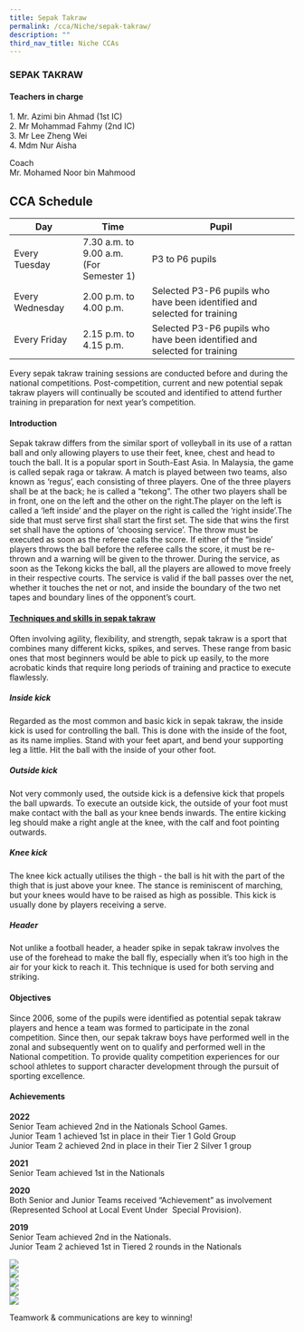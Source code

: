 ```yaml
---
title: Sepak Takraw
permalink: /cca/Niche/sepak-takraw/
description: ""
third_nav_title: Niche CCAs
---
```

### SEPAK TAKRAW

#### Teachers in charge

1\.  Mr. Azimi bin Ahmad (1st IC) <br>
2\.  Mr Mohammad Fahmy (2nd IC) <br>
3\.  Mr Lee Zheng Wei <br>
4\.  Mdm Nur Aisha

Coach <br>
Mr. Mohamed Noor bin Mahmood

  

CCA Schedule
------------

| Day | Time | Pupil |
| --- | --- | --- |
| Every Tuesday | 7.30 a.m. to 9.00 a.m. <br> (For Semester 1) | P3 to P6 pupils |
| Every Wednesday | 2.00 p.m. to 4.00 p.m. | Selected P3-P6 pupils who have been identified and selected for training |
| Every Friday | 2.15 p.m. to 4.15 p.m. | Selected P3-P6 pupils who have been identified and selected for training |

Every sepak takraw training sessions are conducted before and during the national competitions. Post-competition, current and new potential sepak takraw players will continually be scouted and identified to attend further training in preparation for next year’s competition.

#### Introduction

Sepak takraw differs from the similar sport of volleyball in its use of a rattan ball and only allowing players to use their feet, knee, chest and head to touch the ball. It is a popular sport in South-East Asia. In Malaysia, the game is called sepak raga or takraw. A match is played between two teams, also known as ‘regus’, each consisting of three players. One of the three players shall be at the back; he is called a “tekong”. The other two players shall be in front, one on the left and the other on the right.The player on the left is called a ‘left inside’ and the player on the right is called the ‘right inside’.The side that must serve first shall start the first set. The side that wins the first set shall have the options of ‘choosing service’. The throw must be executed as soon as the referee calls the score. If either of the “inside’ players throws the ball before the referee calls the score, it must be re-thrown and a warning will be given to the thrower. During the service, as soon as the Tekong kicks the ball, all the players are allowed to move freely in their respective courts. The service is valid if the ball passes over the net, whether it touches the net or not, and inside the boundary of the two net tapes and boundary lines of the opponent’s court.

#### <u>Techniques and skills in sepak takraw</u>

Often involving agility, flexibility, and strength, sepak takraw is a sport that combines many different kicks, spikes, and serves. These range from basic ones that most beginners would be able to pick up easily, to the more acrobatic kinds that require long periods of training and practice to execute flawlessly.  

##### Inside kick

Regarded as the most common and basic kick in sepak takraw, the inside kick is used for controlling the ball. This is done with the inside of the foot, as its name implies. Stand with your feet apart, and bend your supporting leg a little. Hit the ball with the inside of your other foot.

##### Outside kick

Not very commonly used, the outside kick is a defensive kick that propels the ball upwards. To execute an outside kick, the outside of your foot must make contact with the ball as your knee bends inwards. The entire kicking leg should make a right angle at the knee, with the calf and foot pointing outwards.

##### Knee kick

The knee kick actually utilises the thigh - the ball is hit with the part of the thigh that is just above your knee. The stance is reminiscent of marching, but your knees would have to be raised as high as possible. This kick is usually done by players receiving a serve.

##### Header

Not unlike a football header, a header spike in sepak takraw involves the use of the forehead to make the ball fly, especially when it’s too high in the air for your kick to reach it. This technique is used for both serving and striking.

#### Objectives

Since 2006, some of the pupils were identified as potential sepak takraw players and hence a team was formed to participate in the zonal competition. Since then, our sepak takraw boys have performed well in the zonal and subsequently went on to qualify and performed well in the National competition. To provide quality competition experiences for our school athletes to support character development through the pursuit of sporting excellence.

#### Achievements

**2022** <br>
Senior Team achieved 2nd in the Nationals School Games.
<br>
Junior Team 1 achieved 1st in place in their Tier 1 Gold Group
<br>
Junior Team 2 achieved 2nd in place in their Tier 2 Silver 1 group

**2021** <br>
Senior Team achieved 1st in the Nationals

**2020** <br>
Both Senior and Junior Teams received “Achievement” as involvement (Represented School at Local Event Under  Special Provision).

  

**2019** <br>
Senior Team achieved 2nd in the Nationals. <br>
Junior Team 2 achieved 1st in Tiered 2 rounds in the Nationals
	
<td width="50%">
			<img src="/images/sepak%20takraw%202.jpg"/>
	<br>
	<td width="50%">
			<img src="/images/sepak%20takraw%201.jpg"/>
		<br>
	<td width="50%">
			<img src="/images/sepak%20takraw%203.jpg"/>
			<br>
	<td width="50%">
			<img src="/images/sepak%20takraw%204.jpg"/>
		<br>
	<td width="50%">
			<img src="/images/sepak%20takraw%205.jpg"/>
		
   Teamwork & communications are key to winning!
